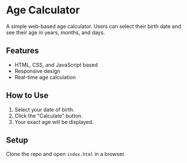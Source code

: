 # Age Calculator

A simple web-based age calculator. Users can select their birth date and see their age in years, months, and days.

## Features
- HTML, CSS, and JavaScript based
- Responsive design
- Real-time age calculation

## How to Use
1. Select your date of birth.
2. Click the "Calculate" button.
3. Your exact age will be displayed.

## Setup
Clone the repo and open `index.html` in a browser.

